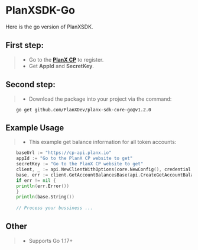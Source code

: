 # PlanXSDK-Go
Here is the go version of PlanXSDK.

## First step:
> * Go to the **[PlanX CP](https://cp.planx.io)** to register.
> * Get **AppId** and **SecretKey**.
## Second step:
> * Download the package into your project via the command:
```
    go get github.com/PlanXDev/planx-sdk-core-go@v1.2.0
```
## Example Usage
> * This example get balance information for all token accounts:
```go
    baseUrl := "https://cp-api.planx.io"
    appId := "Go to the PlanX CP website to get"
    secretKey := "Go to the PlanX CP website to get"
    client, _ := api.NewClientWithOptions(core.NewConfig(), credential.NewAccessKeyCredential(baseUrl, appId, secretKey))
    base, err := client.GetAccountBalancesBase(api.CreateGetAccountBalancesBaseRequest())
    if err != nil {
    println(err.Error())
    }
    println(base.String())
    
    // Process your bussiness ...
```

## Other
> * Supports Go 1.17+
